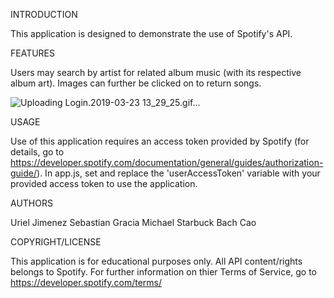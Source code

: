 INTRODUCTION

This application is designed to demonstrate the use of Spotify's API.


FEATURES

Users may search by artist for related album music (with its respective album art). Images can further be clicked on to return songs.

![Uploading Login.2019-03-23 13_29_25.gif…]()

USAGE

Use of this application requires an access token provided by Spotify (for details, go to https://developer.spotify.com/documentation/general/guides/authorization-guide/). In app.js, set and replace the 'userAccessToken' variable with your provided access token to use the application.


AUTHORS

Uriel Jimenez 
Sebastian Gracia 
Michael Starbuck 
Bach Cao


COPYRIGHT/LICENSE

This application is for educational purposes only. All API content/rights belongs to Spotify. For further information on thier Terms of Service, go to https://developer.spotify.com/terms/
